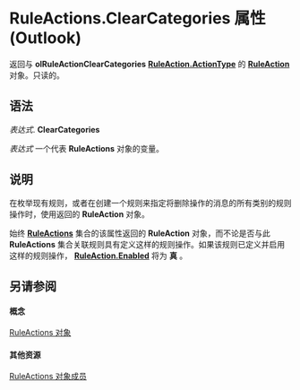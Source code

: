 
# RuleActions.ClearCategories 属性 (Outlook)

返回与 **olRuleActionClearCategories** **[RuleAction.ActionType](5701cd66-2f45-ae24-12b8-fc5e27bf8742.md)** 的 **[RuleAction](6451788f-e5ed-239c-a34d-b564b52d8955.md)** 对象。只读的。


## 语法

 _表达式_. **ClearCategories**

 _表达式_ 一个代表 **RuleActions** 对象的变量。


## 说明

在枚举现有规则，或者在创建一个规则来指定将删除操作的消息的所有类别的规则操作时，使用返回的 **RuleAction** 对象。

始终 **[RuleActions](82ba76cd-86a4-3372-cb51-2df1d58c8b71.md)** 集合的该属性返回的 **RuleAction** 对象，而不论是否与此 **RuleActions** 集合关联规则具有定义这样的规则操作。如果该规则已定义并启用这样的规则操作， **[RuleAction.Enabled](bea1a0e4-4fad-acc4-0b48-b2f64d996941.md)** 将为 **真** 。


## 另请参阅


#### 概念


[RuleActions 对象](82ba76cd-86a4-3372-cb51-2df1d58c8b71.md)
#### 其他资源


[RuleActions 对象成员](ea4c7acb-2ce2-ecf9-046f-2eb48d4935bb.md)